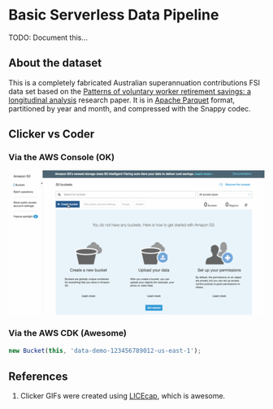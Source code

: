 # Basic Serverless Data Pipeline
TODO: Document this...

## About the dataset
This is a completely fabricated Australian superannuation contributions FSI data set based on the [Patterns of voluntary worker retirement savings: a longitudinal analysis](https://www.google.com/url?sa=t&rct=j&q=&esrc=s&source=web&cd=4&ved=2ahUKEwiF0uPk6vzlAhVBfisKHWnnAeMQFjADegQIBBAC&url=https%3A%2F%2Fwww.aph.gov.au%2FDocumentStore.ashx%3Fid%3D563af7ab-5166-4894-aea8-385922d591dc%26subId%3D405213&usg=AOvVaw1h4zxR2g6tcAhOWaKi7a30) research paper. It is in [Apache Parquet](http://parquet.apache.org/) format, partitioned by year and month, and compressed with the Snappy codec.

## Clicker vs Coder
### Via the AWS Console (OK)
![Console Create S3 Bucket](console-create-s3-bucket.gif)
### Via the AWS CDK (Awesome)
```typescript
new Bucket(this, 'data-demo-123456789012-us-east-1');
```

## References
1. Clicker GIFs were created using [LICEcap](https://www.cockos.com/licecap/), which is awesome.